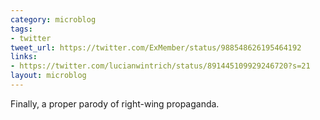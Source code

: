 ```yaml
---
category: microblog
tags:
- twitter
tweet_url: https://twitter.com/ExMember/status/988548626195464192
links:
- https://twitter.com/lucianwintrich/status/891445109929246720?s=21
layout: microblog
---
```

Finally, a proper parody of right-wing propaganda.
